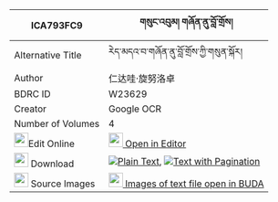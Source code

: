 |ICA793FC9|གསུང་འབུམ། གཞོན་ནུ་བློ་གྲོས། 
| --- | --- 
|Alternative Title |རེད་མདའ་བ་གཞོན་ནུ་བློ་གྲོས་ཀྱི་གསུན་སྐོར།
|Author| 仁达哇·旋努洛卓
|BDRC ID | W23629
|Creator | Google OCR
|Number of Volumes| 4
|<img width="25" src="https://img.icons8.com/color/25/000000/edit-property.png">Edit Online| [<img width="25" src="https://avatars.githubusercontent.com/u/45091458?s=200&v=4"> Open in Editor](http://editor.openpecha.org/ICA793FC9)
|<img width="25" src="https://img.icons8.com/fluent/48/000000/download-2.png"/>  Download | [![](https://img.icons8.com/color/20/000000/txt.png)Plain Text](https://github.com/Openpecha/ICA793FC9/releases/download/v1/sungbum_shyonnu_lodro_plain_ICA793FC9.zip), [![](https://img.icons8.com/color/20/000000/txt.png)Text with Pagination](https://github.com/Openpecha/ICA793FC9/releases/download/v1/sungbum_shyonnu_lodro_pages_ICA793FC9.zip)
|<img width="25" src="https://img.icons8.com/plasticine/100/000000/pictures-folder.png"/>  Source Images | [<img width="25" src="https://library.bdrc.io/icons/BUDA-small.svg"> Images of text file open in BUDA](https://library.bdrc.io/show/bdr:W23629)